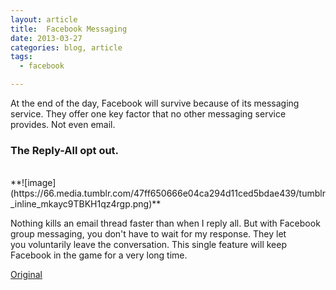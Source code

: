 ```yaml
---
layout: article
title:  Facebook Messaging
date: 2013-03-27
categories: blog, article
tags:
  - facebook

---
```


At the end of the day, Facebook will survive because of its messaging service. They offer one key factor that no other messaging service provides. Not even email.

### The **Reply-All opt out.**

<br/>
**![image](https://66.media.tumblr.com/47ff650666e04ca294d11ced5bdae439/tumblr_inline_mkayc9TBKH1qz4rgp.png)**

Nothing kills an email thread faster than when I reply all. But with Facebook group messaging, you don't have to wait for my response. They let you&nbsp;voluntarily&nbsp;leave the conversation. This single feature will keep Facebook in the game for a very long time.&nbsp;

[Original](http://kevandonation.tumblr.com/post/46399852390/facebook-messaging)
